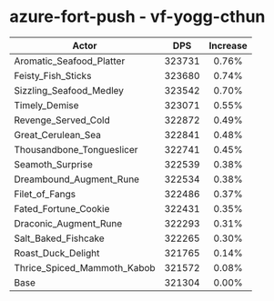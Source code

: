 # azure-fort-push - vf-yogg-cthun
| Actor | DPS | Increase |
|---|:---:|:---:|
|Aromatic_Seafood_Platter|323731|0.76%|
|Feisty_Fish_Sticks|323680|0.74%|
|Sizzling_Seafood_Medley|323542|0.70%|
|Timely_Demise|323071|0.55%|
|Revenge_Served_Cold|322872|0.49%|
|Great_Cerulean_Sea|322841|0.48%|
|Thousandbone_Tongueslicer|322741|0.45%|
|Seamoth_Surprise|322539|0.38%|
|Dreambound_Augment_Rune|322534|0.38%|
|Filet_of_Fangs|322486|0.37%|
|Fated_Fortune_Cookie|322431|0.35%|
|Draconic_Augment_Rune|322293|0.31%|
|Salt_Baked_Fishcake|322265|0.30%|
|Roast_Duck_Delight|321765|0.14%|
|Thrice_Spiced_Mammoth_Kabob|321572|0.08%|
|Base|321304|0.00%|
